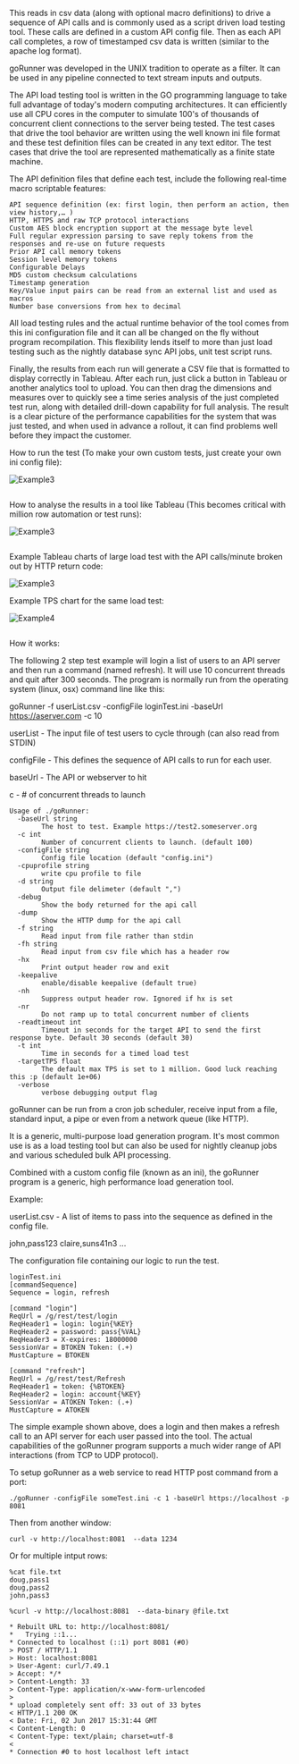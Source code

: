 This reads in csv data (along with optional macro definitions) to drive a sequence of API calls and is commonly used as a script driven load testing tool. These calls are defined in a custom API config file. Then as each API call completes, a row of timestamped csv data is written (similar to the apache log format).

goRunner was developed in the UNIX tradition to operate as a filter. It can be used in any pipeline connected to text stream inputs and outputs.

The API load testing tool is written in the GO programming language to take full advantage of today's modern computing architectures. It can efficiently use all CPU cores in the computer to simulate 100's of thousands of concurrent client connections to the server being tested. The test cases that drive the tool behavior are written using the well known ini file format and these test definition files can be created in any text editor. The test cases that drive the tool are represented mathematically as a finite state machine.

 
The API definition files that define each test, include the following real-time macro scriptable features:

``` 
API sequence definition (ex: first login, then perform an action, then view history,… )
HTTP, HTTPS and raw TCP protocol interactions
Custom AES block encryption support at the message byte level
Full regular expression parsing to save reply tokens from the responses and re-use on future requests
Prior API call memory tokens
Session level memory tokens
Configurable Delays
MD5 custom checksum calculations
Timestamp generation
Key/Value input pairs can be read from an external list and used as macros
Number base conversions from hex to decimal
```
 
All load testing rules and the actual runtime behavior of the tool comes from this ini configuration file and it can all be changed on the fly without program recompilation. This flexibility lends itself to more than just load testing such as the nightly database sync API jobs, unit test script runs.
 
Finally, the results from each run will generate a CSV file that is formatted to display correctly in Tableau. After each run, just click a button in Tableau or another analytics tool to upload. You can then drag the dimensions and measures over to quickly see a time series analysis of the just completed test run, along with detailed drill-down capability for full analysis. The result is a clear picture of the performance capabilities for the system that was just tested, and when used in advance a rollout, it can find problems well before they impact the customer.

How to run the test (To make your own custom tests, just create your own ini config file):

![Example3](https://github.com/adt-automation/goRunner/blob/master/img/goRunnerCommandLine.gif?raw=true)


```

```

How to analyse the results in a tool like Tableau (This becomes critical with million row automation or test runs):

![Example3](https://github.com/adt-automation/goRunner/blob/master/img/goRunnerTestAnalysis.gif?raw=true)



```

```
Example Tableau charts of large load test with the API calls/minute broken out by HTTP return code: 

![Example3](https://github.com/adt-automation/goRunner/blob/master/img/imageLoadTestMix.png?raw=true)




Example TPS chart for the same load test:

![Example4](https://github.com/adt-automation/goRunner/blob/master/img/imageLoadtestTPS.png?raw=true)
```

```






How it works:
 
The following 2 step test example will login a list of users to an API server and then run a command (named refresh). It will use 10 concurrent threads and quit after 300 seconds.
The program is normally run from the operating system (linux, osx) command line like this:

goRunner -f userList.csv -configFile loginTest.ini -baseUrl https://aserver.com -c 10

userList - The input file of test users to cycle through (can also read from STDIN)

configFile - This defines the sequence of API calls to run for each user.

baseUrl - The API or webserver to hit 

c - # of concurrent threads to launch

```
Usage of ./goRunner:
  -baseUrl string
    	The host to test. Example https://test2.someserver.org
  -c int
    	Number of concurrent clients to launch. (default 100)
  -configFile string
    	Config file location (default "config.ini")
  -cpuprofile string
    	write cpu profile to file
  -d string
    	Output file delimeter (default ",")
  -debug
    	Show the body returned for the api call
  -dump
    	Show the HTTP dump for the api call
  -f string
    	Read input from file rather than stdin
  -fh string
    	Read input from csv file which has a header row
  -hx
    	Print output header row and exit
  -keepalive
    	enable/disable keepalive (default true)
  -nh
    	Suppress output header row. Ignored if hx is set
  -nr
    	Do not ramp up to total concurrent number of clients
  -readtimeout int
    	Timeout in seconds for the target API to send the first response byte. Default 30 seconds (default 30)
  -t int
    	Time in seconds for a timed load test
  -targetTPS float
    	The default max TPS is set to 1 million. Good luck reaching this :p (default 1e+06)
  -verbose
    	verbose debugging output flag
```     

goRunner can be run from a cron job scheduler, receive input from a file,  standard input, a pipe or even from a network queue (like HTTP).
 
 
It is a generic, multi-purpose load generation program. It's most common use is as a load testing tool but can also be used for nightly cleanup jobs and various scheduled bulk API processing. 
 
Combined with a custom config file (known as an ini), the goRunner program is a generic, high performance load generation tool.


Example:

userList.csv  - A list of items to pass into the sequence as defined in the config file.
 
john,pass123
claire,suns41n3
...
 
 
The configuration file containing our logic to run the test.

```
loginTest.ini
[commandSequence]
Sequence = login, refresh
 
[command "login"]
ReqUrl = /g/rest/test/login
ReqHeader1 = login: login{%KEY}
ReqHeader2 = password: pass{%VAL}
ReqHeader3 = X-expires: 18000000
SessionVar = BTOKEN Token: (.+)
MustCapture = BTOKEN
 
[command "refresh"]
ReqUrl = /g/rest/test/Refresh
ReqHeader1 = token: {%BTOKEN}
ReqHeader2 = login: account{%KEY}
SessionVar = ATOKEN Token: (.+)
MustCapture = ATOKEN
```
 
The simple example shown above, does a login and then makes a refresh call to an API server for each user passed into the tool. The actual capabilities of the goRunner program supports a much wider range of API interactions (from TCP to UDP protocol).
 
To setup goRunner as a web service to read HTTP post command from a port:
```
./goRunner -configFile someTest.ini -c 1 -baseUrl https://localhost -p 8081
```
Then from another window:
```
curl -v http://localhost:8081  --data 1234
```

Or for multiple intput rows:
```
%cat file.txt
doug,pass1
doug,pass2
john,pass3

%curl -v http://localhost:8081  --data-binary @file.txt

* Rebuilt URL to: http://localhost:8081/
*   Trying ::1...
* Connected to localhost (::1) port 8081 (#0)
> POST / HTTP/1.1
> Host: localhost:8081
> User-Agent: curl/7.49.1
> Accept: */*
> Content-Length: 33
> Content-Type: application/x-www-form-urlencoded
>
* upload completely sent off: 33 out of 33 bytes
< HTTP/1.1 200 OK
< Date: Fri, 02 Jun 2017 15:31:44 GMT
< Content-Length: 0
< Content-Type: text/plain; charset=utf-8
<
* Connection #0 to host localhost left intact
```
